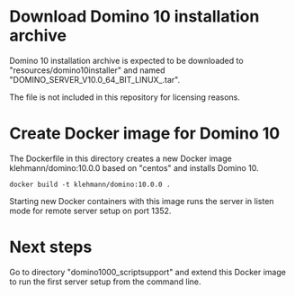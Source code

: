 Download Domino 10 installation archive
===========================================================

Domino 10 installation archive is expected to be downloaded to "resources/domino10installer" and named "DOMINO_SERVER_V10.0_64_BIT_LINUX_.tar".

The file is not included in this repository for licensing reasons.


Create Docker image for Domino 10
=============================================================================
The Dockerfile in this directory creates a new Docker image klehmann/domino:10.0.0 based on "centos" and installs Domino 10.

    docker build -t klehmann/domino:10.0.0 .

Starting new Docker containers with this image runs the server in listen mode for remote server setup on port 1352.

Next steps
============
Go to directory "domino1000_scriptsupport" and extend this Docker image to run the first server setup from the command line.
